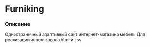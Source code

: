 # Furniking  

### Описание  
Одностраничный адаптивный сайт интернет-магазина мебели
Для реализации использовала html и css

